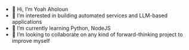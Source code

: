 - 👋 Hi, I’m Yoah Aholoun
- 👀 I’m interested in building automated services and LLM-based applications
- 🌱 I’m currently learning Python, NodeJS
- 💞️ I’m looking to collaborate on any kind of forward-thinking project to improve myself

<!---
yoan-droid/yoan-droid is a ✨ special ✨ repository because its `README.md` (this file) appears on your GitHub profile.
You can click the Preview link to take a look at your changes.
--->
